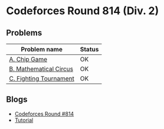 # Codeforces Round 814 (Div. 2)

## Problems

|Problem name|Status|
|------------|---------|
| [A. Chip Game](problems/A._Chip_Game.md)|OK|
| [B. Mathematical Circus](problems/B._Mathematical_Circus.md)|OK|
| [C. Fighting Tournament](problems/C._Fighting_Tournament.md)|OK|
## Blogs

- [Codeforces Round #814](blogs/Codeforces_Round_814.md)
- [Tutorial](blogs/Tutorial.md)
